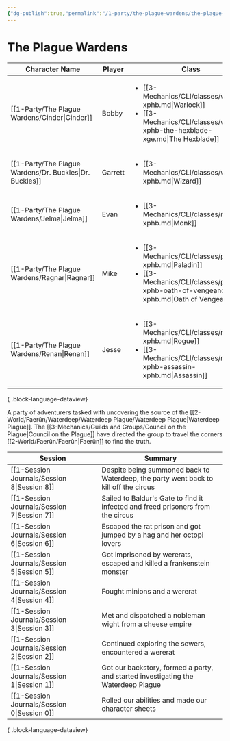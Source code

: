 ```yaml
---
{"dg-publish":true,"permalink":"/1-party/the-plague-wardens/the-plague-wardens/","tags":["gardenEntry"],"created":"2025-02-19T20:56:05.000-05:00","updated":"2025-02-25T14:11:15.004-05:00"}
---
```


# The Plague Wardens
| Character Name                                             | Player  | Class                                                                                                                                                                  | Race                       | level |
| ---------------------------------------------------------- | ------- | ---------------------------------------------------------------------------------------------------------------------------------------------------------------------- | -------------------------- | ----- |
| [[1-Party/The Plague Wardens/Cinder\|Cinder]]           | Bobby   | <ul><li>[[3-Mechanics/CLI/classes/warlock-xphb.md\\|Warlock]]</li><li>[[3-Mechanics/CLI/classes/warlock-xphb-the-hexblade-xge.md\\|The Hexblade]]</li></ul>            | <ul><li>Half-Elf</li></ul> | 3     |
| [[1-Party/The Plague Wardens/Dr. Buckles\|Dr. Buckles]] | Garrett | <ul><li>[[3-Mechanics/CLI/classes/wizard-xphb.md\\|Wizard]]</li></ul>                                                                                                  | <ul><li>Half-Elf</li></ul> | 3     |
| [[1-Party/The Plague Wardens/Jelma\|Jelma]]             | Evan    | <ul><li>[[3-Mechanics/CLI/classes/monk-xphb.md\\|Monk]]</li></ul>                                                                                                      | <ul><li>Half-Orc</li></ul> | 3     |
| [[1-Party/The Plague Wardens/Ragnar\|Ragnar]]           | Mike    | <ul><li>[[3-Mechanics/CLI/classes/paladin-xphb.md\\|Paladin]]</li><li>[[3-Mechanics/CLI/classes/paladin-xphb-oath-of-vengeance-xphb.md\\|Oath of Vengeance]]</li></ul> | <ul><li>Half-Orc</li></ul> | 3     |
| [[1-Party/The Plague Wardens/Renan\|Renan]]             | Jesse   | <ul><li>[[3-Mechanics/CLI/classes/rogue-xphb.md\\|Rogue]]</li><li>[[3-Mechanics/CLI/classes/rogue-xphb-assassin-xphb.md\\|Assassin]]</li></ul>                         | <ul><li>Wood Elf</li></ul> | 3     |

{ .block-language-dataview}

A party of adventurers tasked with uncovering the source of the [[2-World/Faerûn/Waterdeep/Waterdeep Plague/Waterdeep Plague\|Waterdeep Plague]]. The [[3-Mechanics/Guilds and Groups/Council on the Plague\|Council on the Plague]] have directed the group to travel the corners [[2-World/Faerûn/Faerûn\|Faerûn]] to find the truth.


| Session                                        | Summary                                                                              |
| ---------------------------------------------- | ------------------------------------------------------------------------------------ |
| [[1-Session Journals/Session 8\|Session 8]] | Despite being summoned back to Waterdeep, the party went back to kill off the circus |
| [[1-Session Journals/Session 7\|Session 7]] | Sailed to Baldur's Gate to find it infected and freed prisoners from the circus      |
| [[1-Session Journals/Session 6\|Session 6]] | Escaped the rat prison and got jumped by a hag and her octopi lovers                 |
| [[1-Session Journals/Session 5\|Session 5]] | Got imprisoned by wererats, escaped and killed a frankenstein monster                |
| [[1-Session Journals/Session 4\|Session 4]] | Fought minions and a wererat                                                         |
| [[1-Session Journals/Session 3\|Session 3]] | Met and dispatched a nobleman wight from a cheese empire                             |
| [[1-Session Journals/Session 2\|Session 2]] | Continued exploring the sewers, encountered a wererat                                |
| [[1-Session Journals/Session 1\|Session 1]] | Got our backstory, formed a party, and started investigating the Waterdeep Plague    |
| [[1-Session Journals/Session 0\|Session 0]] | Rolled our abilities and made our character sheets                                   |

{ .block-language-dataview}
